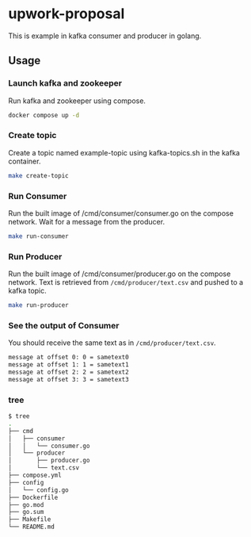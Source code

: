 # upwork-proposal

This is example in kafka consumer and producer in golang.

## Usage

### Launch kafka and zookeeper

Run kafka and zookeeper using compose.

```bash
docker compose up -d
```

### Create topic

Create a topic named example-topic using kafka-topics.sh in the kafka container.

```bash
make create-topic
```

### Run Consumer

Run the built image of /cmd/consumer/consumer.go on the compose network.
Wait for a message from the producer.

```bash
make run-consumer
```

### Run Producer

Run the built image of /cmd/consumer/producer.go on the compose network.
Text is retrieved from `/cmd/producer/text.csv` and pushed to a kafka topic.

```bash
make run-producer
```

### See the output of Consumer

You should receive the same text as in `/cmd/producer/text.csv`.

```bash
message at offset 0: 0 = sametext0
message at offset 1: 1 = sametext1
message at offset 2: 2 = sametext2
message at offset 3: 3 = sametext3
```

### tree

```bash
$ tree
.
├── cmd
│   ├── consumer
│   │   └── consumer.go
│   └── producer
│       ├── producer.go
│       └── text.csv
├── compose.yml
├── config
│   └── config.go
├── Dockerfile
├── go.mod
├── go.sum
├── Makefile
└── README.md
```
